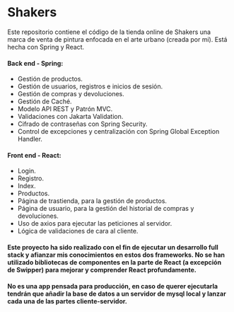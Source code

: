# Shakers
Este repositorio contiene el código de la tienda online de Shakers una marca de venta de pintura enfocada en el arte urbano (creada por mi). Está hecha con Spring y React.

#### Back end - Spring:
  - Gestión de productos.
  - Gestión de usuarios, registros e inicios de sesión.
  - Gestión de compras y devoluciones.
  - Gestión de Caché.
  - Modelo API REST y Patrón MVC.
  - Validaciones con Jakarta Validation.
  - Cifrado de contraseñas con Spring Security.
  - Control de excepciones y centralización con Spring Global Exception Handler.

#### Front end - React:
  - Login.
  - Registro.
  - Index.
  - Productos.
  - Página de trastienda, para la gestión de productos.
  - Página de usuario, para la gestión del historial de compras y devoluciones.
  - Uso de axios para ejecutar las peticiones al servidor.
  - Lógica de validaciones de cara al cliente.

#### Este proyecto ha sido realizado con el fin de ejecutar un desarrollo full stack y afianzar mis conocimientos en estos dos frameworks. No se han utilizado bibliotecas de componentes en la parte de React (a excepción de Swipper) para mejorar y comprender React profundamente.

#### No es una app pensada para producción, en caso de querer ejecutarla tendrán que añadir la base de datos a un servidor de mysql local y lanzar cada una de las partes cliente-servidor.
